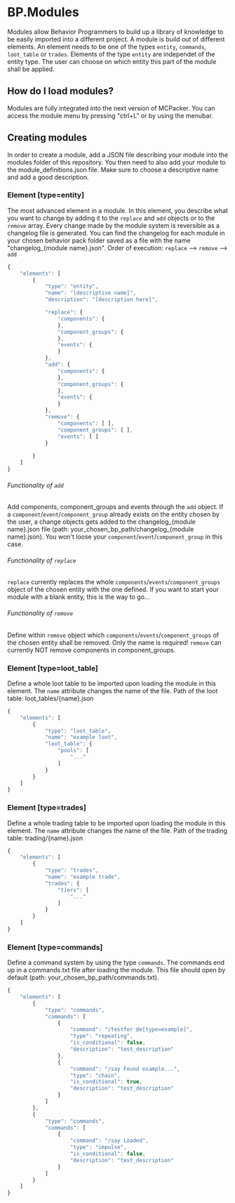 # BP.Modules
Modules allow Behavior Programmers to build up a library of knowledge to be easily imported into a different project. A module is build out of different elements. An element needs to be one of the types ```entity```, ```commands```, ```loot_table``` or ```trades```. Elements of the type ```entity``` are independet of the entity type. The user can choose on which entity this part of the module shall be applied.

## How do I load modules?
Modules are fully integrated into the next version of MCPacker. You can access the module menu by pressing "ctrl+L" or by using the menubar.

## Creating modules
In order to create a module, add a JSON file describing your module into the modules folder of this repository. You then need to also add your module to the module_definitions.json file. Make sure to choose a descriptive name and add a good description.

### Element [type=entity]
The most advanced element in a module. In this element, you describe what you want to change by adding it to the ```replace``` and ```add``` objects or to the ```remove``` array. Every change made by the module system is reversible as a changelog file is generated. You can find the changelog for each module in your chosen behavior pack folder saved as a file with the name "changelog_{module name}.json".
Order of execution: ```replace``` --> ```remove``` --> ```add```

```javascript
{
	"elements": [
		{
			"type": "entity",
			"name": "[descriptive name]",
			"description": "[description here]",

			"replace": {
				"components": {
				},
				"component_groups": {
				},
				"events": {
				}
			},
			"add": {
				"components": {
				},
				"component_groups": {
				},
				"events": {
				}
			},
			"remove": {
				"components": [ ],
				"component_groups": [ ],
				"events": [ ]
			}
			
		}
	]
}
```

###### Functionality of ```add```
Add components, component_groups and events through the ```add``` object. If a ```component```/```event```/```component_group``` already exists on the entity chosen by the user, a change objects gets added to the changelog_{module name}.json file (path: your_chosen_bp_path/changelog_{module name}.json). You won't loose your ```component```/```event```/```component_group``` in this case.

###### Functionality of ```replace```
```replace``` currently replaces the whole ```components```/```events```/```component_groups``` object of the chosen entity with the one defined. If you want to start your module with a blank entity, this is the way to go...

###### Functionality of ```remove```
Define within ```remove``` object which ```components```/```events```/```component_groups``` of the chosen entity shall be removed. Only the name is required! ```remove``` can currently NOT remove components in component_groups.


### Element [type=loot_table]
Define a whole loot table to be imported upon loading the module in this element. The ```name``` attribute changes the name of the file. 
Path of the loot table: loot_tables/{name}.json

```javascript
{
	"elements": [
		{
			"type": "loot_table",
			"name": "example loot",
			"loot_table": {
				"pools": [
					"..."
				]
			}
		}
	]
}
```


### Element [type=trades]
Define a whole trading table to be imported upon loading the module in this element. The ```name``` attribute changes the name of the file. 
Path of the trading table: trading/{name}.json

```javascript
{
	"elements": [
		{
			"type": "trades",
			"name": "example trade",
			"trades": {
				"tiers": [
					"..."
				]
			}
		}
	]
}
```


### Element [type=commands]
Define a command system by using the type ```commands```. The commands end up in a commands.txt file after loading the module. This file should open by default (path: your_chosen_bp_path/commands.txt).

```javascript
{
	"elements": [
		{
			"type": "commands",
			"commands": [
				{
					"command": "/testfor @e[type=example]",
					"type": "repeating",
					"is_conditional": false,
					"description": "test_description"
				},
				{
					"command": "/say Found example...",
					"type": "chain",
					"is_conditional": true,
					"description": "test_description"
				}
			]
		},
		{
			"type": "commands",
			"commands": [
				{
					"command": "/say Loaded",
					"type": "impulse",
					"is_conditional": false,
					"description": "test_description"
				}
			]
		}
	]
}
```
